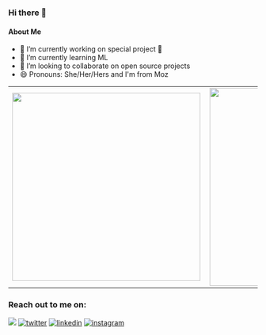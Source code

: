 ### Hi there 🤖 

#### About Me 
- 🔭 I’m currently working on special project 💖 
- 🌱 I’m currently learning ML 
- 🤔 I’m looking to collaborate on open source projects
- 😄 Pronouns: She/Her/Hers and I'm from Moz

<table>
  <tr>
      <td><img width="380px" align="left" src="https://github-readme-stats.vercel.app/api?username=ctivir&show_icons=true"/></td>
      <td><img width="400px" align="left" src="https://github-readme-stats.vercel.app/api/top-langs/?username=ctivir&hide=css&layout=compact"/></td>      
  </tr>   
</table>

### Reach out to me on:
<p>
  <a href="mailto:ceciliativir@outlook.com"><img src="https://img.shields.io/badge/send a mail-%23D14836.svg?&style=for-the-badge&logo=gmail&logoColor=white" /></a>
  <a href="https://twitter.com/ctivir"><img src="https://img.icons8.com/color/50/000000/twitter-squared.png" alt="twitter"/></a>
  <a href="https://www.linkedin.com/in/ctivir"><img src="https://img.icons8.com/color/50/000000/linkedin.png" alt="linkedin"/></a>  
  <a href="https://www.instagram.com/ctivir"><img src="https://img.icons8.com/color/50/000000/instagram.png" alt="instagram"/></a>
<p> 
  
<!--
**ctivir/ctivir** is a ✨ _special_ ✨ repository because its `README.md` (this file) appears on your GitHub profile.
##### Podcasts
-->
